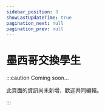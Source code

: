 ```yaml
---
sidebar_position: 3
showLastUpdateTime: true
pagination_next: null
pagination_prev: null
---
```


# 墨西哥交換學生

:::caution Coming soon...

此頁面的資訊尚未新增，歡迎共同編輯。

:::